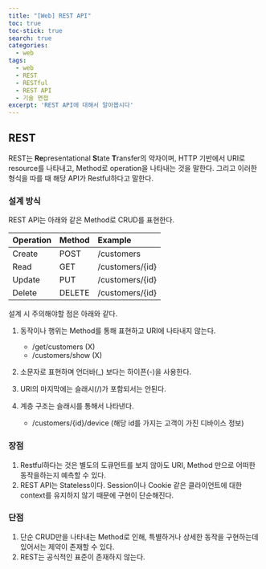 ```yaml
---
title: "[Web] REST API"
toc: true
toc-stick: true
search: true
categories:
  - web
tags:
  - web
  - REST
  - RESTful
  - REST API
  - 기술 면접
excerpt: 'REST API에 대해서 알아봅시다'
---
```


## REST

REST는 **Re**presentational **S**tate **T**ransfer의 약자이며, 
HTTP 기반에서 URI로 resource를 나타내고, Method로 operation을 나타내는 것을 말한다. 
그리고 이러한 형식을 따를 때 해당 API가 Restful하다고 말한다.  

### 설계 방식

REST API는 아래와 같은 Method로 CRUD를 표현한다.

|Operation|Method|Example|
|:--|:--|:--|
|Create|POST|/customers|
|Read|GET|/customers/{id}|
|Update|PUT|/customers/{id}|
|Delete|DELETE|/customers/{id}|  

설계 시 주의해야할 점은 아래와 같다.  

1. 동작이나 행위는 Method를 통해 표현하고 URI에 나타내지 않는다.  
	- /get/customers (X)
	- /customers/show (X)

2. 소문자로 표현하며 언더바(_) 보다는 하이픈(-)을 사용한다.

3. URI의 마지막에는 슬래시(/)가 포함되서는 안된다.

4. 계층 구조는 슬래시를 통해서 나타낸다.
	- /customers/{id}/device (해당 id를 가지는 고객이 가진 디바이스 정보)

### 장점   
1. Restful하다는 것은 별도의 도큐먼트를 보지 않아도 URI, Method 만으로 어떠한 동작을하는지 예측할 수 있다.
2. REST API는 Stateless이다. Session이나 Cookie 같은 클라이언트에 대한 context를 유지하지 않기 때문에 구현이 단순해진다.

### 단점  

1. 단순 CRUD만을 나타내는 Method로 인해, 특별하거나 상세한 동작을 구현하는데 있어서는 제약이 존재할 수 있다.
2. REST는 공식적인 표준이 존재하지 않는다. 

